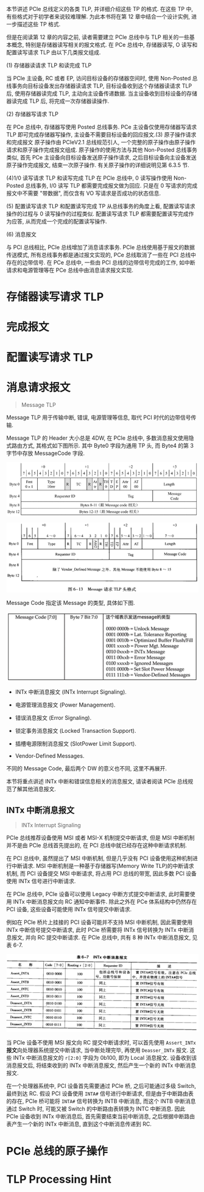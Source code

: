 
本节讲述 PCIe 总线定义的各类 TLP, 并详细介绍这些 TP 的格式. 在这些 TP 中, 有些格式对于初学者来说较难理解. 为此本书将在第 12 章中结合一个设计实例, 进一步描述这些 TP 格式.

但是在阅读第 12 章的内容之前, 读者需要建立 PCle 总线中与 TLP 相关的一些基本概念, 特别是存储器读写相关的报文格式. 在 PCe 总线中, 存储器读写, O 读写和配置读写请求 TLP 由以下几类报文组成.

(1) 存储器读请求 TLP 和读完成 TLP

当 PCIe 主设备, RC 或者 EP, 访问目标设备的存储器空间时, 使用 Non-Posted 总线事务向目标设备发出存储器读请求 TLP, 目标设备收到这个存储器读请求 TLP 后, 使用存储器读完成 TLP, 主动向主设备传递数据. 当主设备收到目标设备的存储器读完成 TLP 后, 将完成一次存储器读操作.

(2) 存储器写请求 TLP

在 PCe 总线中, 存储器写使用 Posted 总线事务. PCe 主设备仅使用存储器写请求 TLP 即可完成存储器写操作, 主设备不需要目标设备的回应报文.(3) 原子操作请求和完成报文
原子操作由 PCIeV2.1 总线规范引人, 一个完整的原子操作由原子操作请求和原子操作完成报文组成. 原子操作的使用方法与其他 Non-Posted 总线事务类似, 首先 PCe 主设备向目标设备发送原子操作请求, 之后目标设备向主设备发送原子操作完成报文, 结束一次原子操作. 有关原子操作的详细说明见第 6.3.5 节.

(4)1/0 读写请求 TLP 和读写完成 TLP 在 PCle 总线中, 0 读写操作使用 Non-Posted 总线事务, I/0 读写 TLP 都需要完成报文做为回应. 只是在 0 写请求的完成报文中不需要 "带数据", 而仅含有 VO 写请求是否成功的状态信息.

(5) 配置读写请求 TLP 和配置读写完成 TP 从总线事务的角度上看, 配置读写请求操作的过程与 0 读写操作的过程类似. 配置读写请求 TLP 都需要配置读写完成作为应答, 从而完成一个完成的配置读写操作.

(6) 消息报文

与 PCI 总线相比, PCIe 总线增加了消息请求事务. PCIe 总线使用基于报文的数据传送模式, 所有总线事务都是通过报文实现的, PCe 总线取消了一些在 PCI 总线中存在的边带信号. 在 PCe 总线中, 一些由 PCI 总线的边带信号完成的工作, 如中断请求和电源管理等在 PCe 总线中由消息请求报文实现.

# 存储器读写请求 TLP



# 完成报文



# 配置读写请求 TLP


# 消息请求报文

> Message TLP

Message TLP 用于传输中断, 错误, 电源管理等信息, 取代 PCI 时代的边带信号传输.

Message TLP 的 Header 大小总是 4DW, 在 PCle 总线中, 多数消息报文使用隐式路由方式, 其格式如下图所示. 其中 Byte0 字段为通用 TP 头, 而 Byte4 的第 3 字节中存放 MessageCode 字段.

![2021-11-09-21-50-19.png](./images/2021-11-09-21-50-19.png)

![2024-10-13-00-18-48.png](./images/2024-10-13-00-18-48.png)

Message Code 指定该 Message 的类型, 具体如下图.

![2021-11-09-21-50-32.png](./images/2021-11-09-21-50-32.png)

* INTx 中断消息报文 (INTx Interrupt Signaling).

* 电源管理消息报文 (Power Management).

* 错误消息报文 (Error Signaling).

* 锁定事务消息报文 (Locked Transaction Support).

* 插槽电源限制消息报文 (SlotPower Limit Support).

* Vendor-Defined Messages.

不同的 Message Code, 最后两个 DW 的意义也不同, 这里不再展开.

本节将重点讲述 INTx 中断和错误信息相关的消息报文, 请读者阅读 PCle 总线规范了解其他消息报文.

## INTx 中断消息报文

> INTx Interrupt Signaling

PCIe 总线推荐设备使用 MSI 或者 MSI-X 机制提交中断请求, 但是 MSI 中断机制并不是由 PCIe 总线首先提出的, 在 PCI 总线中就已经存在这种中断请求机制.

在 PCI 总线中, 虽然提出了 MSI 中断机制, 但是几乎没有 PCI 设备使用这种机制进行中断请求. MSI 中断机制是一种基于存储器写(Memory Write TLP)的中断请求机制, 而 PCI 设备提交 MSI 中断请求, 将占用 PCI 总线的带宽, 因此多数 PCI 设备使用 INTx 信号进行中断请求.

在 PCIe 总线中, PCIe 设备可以使用 Legacy 中断方式提交中断请求, 此时需要使用 INTx 中断消息报文向 RC 通知中断事件. 除此之外在 PCe 体系结构中仍然存在 PCI 设备, 这些设备可能使用 INTx 信号提交中断请求.

例如在 PCle 桥片上挂接的 PCI 设备可能并不支持 MSI 中断机制, 因此需要使用 INTx 中断信号提交中断请求, 此时 PCle 桥需要将 INTx 信号转换为 INTx 中断消息报文, 并向 RC 提交中断请求. 在 PCle 总线中, 共有 8 种 INTx 中断消息报文, 见表 6-7.

![2024-10-13-00-24-00.png](./images/2024-10-13-00-24-00.png)

当 PCIe 设备不使用 MSI 报文向 RC 提交中断请求时, 可以首先使用 `Assert_INTx` **报文**向处理器系统提交中断请求, 当中断处理完毕, 再使用 `Deasser_INTx` 报文. 这些 INTx 中断消息报文的 `r[2:0]` 字段为 0b100, 即为 Local 消息报文. 设备收到该消息报文后, 将结束收到的 INTx 中断消息报文, 然后产生一个新的 INTx 中断消息报文.

在一个处理器系统中, PCI 设备首先需要通过 PCle 桥, 之后可能通过多级 Switch, 最终到达 RC. 假设 PCI 设备使用 `INTA#` 信号进行中断请求, 但是由于中断路由表的存在, PCIe 桥可能将 `INTA#` 信号转换为 INTB 中断消息, 而这个 INTB 中断消息通过 Switch 时, 可能又被 Switch 的中断路由表转换为 INTC 中断消息. 因此 PCIe 设备收到 INTx 中断消息后, 首先需要结束当前中断消息, 之后根据中断路由表产生一个新的 INTx 中断消息, 直到这个中断消息传递到 RC.


# PCIe 总线的原子操作



# TLP Processing Hint

